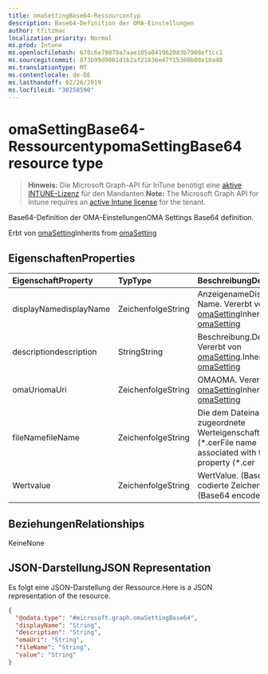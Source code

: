```yaml
---
title: omaSettingBase64-Ressourcentyp
description: Base64-Definition der OMA-Einstellungen
author: tfitzmac
localization_priority: Normal
ms.prod: Intune
ms.openlocfilehash: 678c6e78070a7aae185a041962083b7908ef1cc1
ms.sourcegitcommit: 873b99d9001d1b2af21836e47f15360b08e10a40
ms.translationtype: MT
ms.contentlocale: de-DE
ms.lasthandoff: 02/26/2019
ms.locfileid: "30258590"
---
```

# <a name="omasettingbase64-resource-type"></a><span data-ttu-id="7f2e4-103">omaSettingBase64-Ressourcentyp</span><span class="sxs-lookup"><span data-stu-id="7f2e4-103">omaSettingBase64 resource type</span></span>

> <span data-ttu-id="7f2e4-104">**Hinweis:** Die Microsoft Graph-API für InTune benötigt eine [aktive INTUNE-Lizenz](https://go.microsoft.com/fwlink/?linkid=839381) für den Mandanten.</span><span class="sxs-lookup"><span data-stu-id="7f2e4-104">**Note:** The Microsoft Graph API for Intune requires an [active Intune license](https://go.microsoft.com/fwlink/?linkid=839381) for the tenant.</span></span>

<span data-ttu-id="7f2e4-105">Base64-Definition der OMA-Einstellungen</span><span class="sxs-lookup"><span data-stu-id="7f2e4-105">OMA Settings Base64 definition.</span></span>


<span data-ttu-id="7f2e4-106">Erbt von [omaSetting](../resources/intune-deviceconfig-omasetting.md)</span><span class="sxs-lookup"><span data-stu-id="7f2e4-106">Inherits from [omaSetting](../resources/intune-deviceconfig-omasetting.md)</span></span>

## <a name="properties"></a><span data-ttu-id="7f2e4-107">Eigenschaften</span><span class="sxs-lookup"><span data-stu-id="7f2e4-107">Properties</span></span>
|<span data-ttu-id="7f2e4-108">Eigenschaft</span><span class="sxs-lookup"><span data-stu-id="7f2e4-108">Property</span></span>|<span data-ttu-id="7f2e4-109">Typ</span><span class="sxs-lookup"><span data-stu-id="7f2e4-109">Type</span></span>|<span data-ttu-id="7f2e4-110">Beschreibung</span><span class="sxs-lookup"><span data-stu-id="7f2e4-110">Description</span></span>|
|:---|:---|:---|
|<span data-ttu-id="7f2e4-111">displayName</span><span class="sxs-lookup"><span data-stu-id="7f2e4-111">displayName</span></span>|<span data-ttu-id="7f2e4-112">Zeichenfolge</span><span class="sxs-lookup"><span data-stu-id="7f2e4-112">String</span></span>|<span data-ttu-id="7f2e4-113">Anzeigename</span><span class="sxs-lookup"><span data-stu-id="7f2e4-113">Display Name.</span></span> <span data-ttu-id="7f2e4-114">Vererbt von [omaSetting](../resources/intune-deviceconfig-omasetting.md)</span><span class="sxs-lookup"><span data-stu-id="7f2e4-114">Inherited from [omaSetting](../resources/intune-deviceconfig-omasetting.md)</span></span>|
|<span data-ttu-id="7f2e4-115">description</span><span class="sxs-lookup"><span data-stu-id="7f2e4-115">description</span></span>|<span data-ttu-id="7f2e4-116">String</span><span class="sxs-lookup"><span data-stu-id="7f2e4-116">String</span></span>|<span data-ttu-id="7f2e4-117">Beschreibung.</span><span class="sxs-lookup"><span data-stu-id="7f2e4-117">Description.</span></span> <span data-ttu-id="7f2e4-118">Vererbt von [omaSetting](../resources/intune-deviceconfig-omasetting.md).</span><span class="sxs-lookup"><span data-stu-id="7f2e4-118">Inherited from [omaSetting](../resources/intune-deviceconfig-omasetting.md)</span></span>|
|<span data-ttu-id="7f2e4-119">omaUri</span><span class="sxs-lookup"><span data-stu-id="7f2e4-119">omaUri</span></span>|<span data-ttu-id="7f2e4-120">Zeichenfolge</span><span class="sxs-lookup"><span data-stu-id="7f2e4-120">String</span></span>|<span data-ttu-id="7f2e4-121">OMA</span><span class="sxs-lookup"><span data-stu-id="7f2e4-121">OMA.</span></span> <span data-ttu-id="7f2e4-122">Vererbt von [omaSetting](../resources/intune-deviceconfig-omasetting.md)</span><span class="sxs-lookup"><span data-stu-id="7f2e4-122">Inherited from [omaSetting](../resources/intune-deviceconfig-omasetting.md)</span></span>|
|<span data-ttu-id="7f2e4-123">fileName</span><span class="sxs-lookup"><span data-stu-id="7f2e4-123">fileName</span></span>|<span data-ttu-id="7f2e4-124">Zeichenfolge</span><span class="sxs-lookup"><span data-stu-id="7f2e4-124">String</span></span>|<span data-ttu-id="7f2e4-125">Die dem Dateinamen zugeordnete Werteigenschaft (\*.cer</span><span class="sxs-lookup"><span data-stu-id="7f2e4-125">File name associated with the Value property (\*.cer</span></span> | <span data-ttu-id="7f2e4-126">\*. CRT</span><span class="sxs-lookup"><span data-stu-id="7f2e4-126">\*.crt</span></span> | <span data-ttu-id="7f2e4-127">\*. p7b</span><span class="sxs-lookup"><span data-stu-id="7f2e4-127">\*.p7b</span></span> | <span data-ttu-id="7f2e4-128">\*. bin).</span><span class="sxs-lookup"><span data-stu-id="7f2e4-128">\*.bin).</span></span>|
|<span data-ttu-id="7f2e4-129">Wert</span><span class="sxs-lookup"><span data-stu-id="7f2e4-129">value</span></span>|<span data-ttu-id="7f2e4-130">Zeichenfolge</span><span class="sxs-lookup"><span data-stu-id="7f2e4-130">String</span></span>|<span data-ttu-id="7f2e4-131">Wert</span><span class="sxs-lookup"><span data-stu-id="7f2e4-131">Value.</span></span> <span data-ttu-id="7f2e4-132">(Base64-codierte Zeichenfolge)</span><span class="sxs-lookup"><span data-stu-id="7f2e4-132">(Base64 encoded string)</span></span>|

## <a name="relationships"></a><span data-ttu-id="7f2e4-133">Beziehungen</span><span class="sxs-lookup"><span data-stu-id="7f2e4-133">Relationships</span></span>
<span data-ttu-id="7f2e4-134">Keine</span><span class="sxs-lookup"><span data-stu-id="7f2e4-134">None</span></span>

## <a name="json-representation"></a><span data-ttu-id="7f2e4-135">JSON-Darstellung</span><span class="sxs-lookup"><span data-stu-id="7f2e4-135">JSON Representation</span></span>
<span data-ttu-id="7f2e4-136">Es folgt eine JSON-Darstellung der Ressource.</span><span class="sxs-lookup"><span data-stu-id="7f2e4-136">Here is a JSON representation of the resource.</span></span>
<!-- {
  "blockType": "resource",
  "@odata.type": "microsoft.graph.omaSettingBase64"
}
-->
``` json
{
  "@odata.type": "#microsoft.graph.omaSettingBase64",
  "displayName": "String",
  "description": "String",
  "omaUri": "String",
  "fileName": "String",
  "value": "String"
}
```



